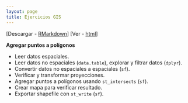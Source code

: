```yaml
---
layout: page
title: Ejercicios GIS
---
```


[Descargar - [RMarkdown](https://github.com/ifarah/t/blob/main/Rmd/ejercicios/ejercicio_GIS.Rmd)]
[Ver - [html](https://github.com/ifarah/t/blob/main/Rmd/ejercicios/ejercicio_GIS.html)]

**Agregar puntos a polígonos**  

* Leer datos espaciales. 
* Leer datos no espaciales (`data.table`), explorar y filtrar datos (`dplyr`).
* Convertir datos no espaciales a espaciales (`sf`).
* Verificar y transformar proyecciones.
* Agregar puntos a polígonos usando `st_intersects` (`sf`).
* Crear mapa para verificar resultado.
* Exportar shapefile con `st_write` (`sf`).


